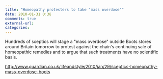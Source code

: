 ```yaml
---
title: "Homeopathy protesters to take 'mass overdose'"
date: 2010-01-31 0:38
comments: true
external-url:
categories:
---
```

Hundreds of sceptics will stage a "mass overdose" outside Boots stores around Britain tomorrow to protest against the chain's continuing sale of homeopathic remedies and to argue that such treatments have no scientific basis.

<http://www.guardian.co.uk/lifeandstyle/2010/jan/29/sceptics-homeopathy-mass-overdose-boots>
